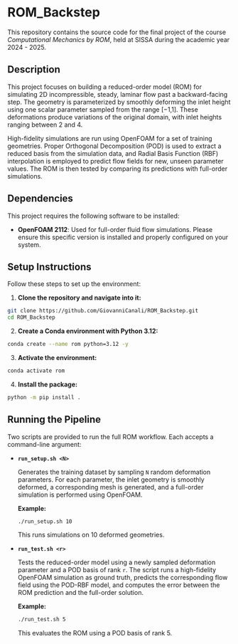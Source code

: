 # ROM_Backstep

This repository contains the source code for the final project of the course 
_Computational Mechanics by ROM_, held at SISSA during the academic year
2024 - 2025.

## Description

This project focuses on building a reduced-order model (ROM) for simulating 2D
incompressible, steady, laminar flow past a backward-facing step. The geometry
is parameterized by smoothly deforming the inlet height using one scalar
parameter sampled from the range [−1,1]. These deformations produce variations
of the original domain, with inlet heights ranging between 2 and 4.

High-fidelity simulations are run using OpenFOAM for a set of training
geometries. Proper Orthogonal Decomposition (POD) is used to extract a reduced
basis from the simulation data, and Radial Basis Function (RBF) interpolation is
employed to predict flow fields for new, unseen parameter values. The ROM is
then tested by comparing its predictions with full-order simulations.

## Dependencies

This project requires the following software to be installed:

- **OpenFOAM 2112**: Used for full-order fluid flow simulations. Please ensure
this specific version is installed and properly configured on your system.


## Setup Instructions
Follow these steps to set up the environment:

1. **Clone the repository and navigate into it:**

```bash
git clone https://github.com/GiovanniCanali/ROM_Backstep.git
cd ROM_Backstep
```

2. **Create a Conda environment with Python 3.12:**

```bash
conda create --name rom python=3.12 -y
```

3. **Activate the environment:**

```bash
conda activate rom
```

4. **Install the package:**

```bash
python -m pip install .
```

## Running the Pipeline

Two scripts are provided to run the full ROM workflow. Each accepts a
command-line argument:

- **`run_setup.sh <N>`**

  Generates the training dataset by sampling `N` random deformation
  parameters. For each parameter, the inlet geometry is smoothly deformed, a
  corresponding mesh is generated, and a full-order simulation is performed
  using OpenFOAM.

  **Example:**
  ```bash
  ./run_setup.sh 10
  ```
  This runs simulations on 10 deformed geometries.


- **`run_test.sh <r>`**

  Tests the reduced-order model using a newly sampled deformation parameter and
  a POD basis of rank `r`. The script runs a high-fidelity OpenFOAM simulation
  as ground truth, predicts the corresponding flow field using the POD-RBF
  model, and computes the error between the ROM prediction and the full-order
  solution.
  
  **Example:**
  ```bash
  ./run_test.sh 5
  ```
  This evaluates the ROM using a POD basis of rank 5.